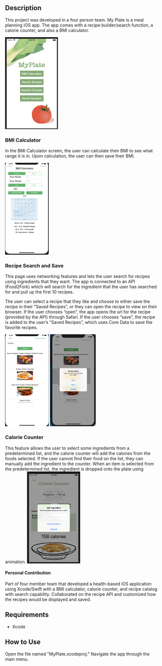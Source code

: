 ## Description
This project was developed in a four person team.
My Plate is a meal planning iOS app. The app comes with a recipe builder/search function, a calorie counter, and also a BMI calculator. 

<img src='mainMenu.png' height=300>

### BMI Calculator
In the BMI Calculator screen, the user can calculate their BMI to see what range it is in. Upon calculation, the user can then save their BMI.

<img src='bmiCalc.png' height=300>

### Recipe Search and Save
This page uses networking features and lets the user search for recipes using ingredients that they want. The app is connected to an API (Food2Fork) which will search for the ingredient that the user has searched for and pull up the first 10 recipes. 

The user can select a recipe that they like and choose to either save the recipe in their “Saved Recipes”, or they can open the recipe to view on their browser. If the user chooses “open”, the app opens the url for the recipe (provided by the API) through Safari. If the user chooses “save”, the recipe is added to the user’s “Saved Recipes”, which uses Core Data to save the favorite recipes.

<img src='recipeSearch.png' height=300>  <img src='saveRecipe.png' height=300>

### Calorie Counter
This feature allows the user to select some ingredients from a predetermined list, and the calorie counter will add the calories from the foods selected. If the user cannot find their food on the list, they can manually add the ingredient to the counter. When an item is selected from the predetermined list, the ingredient is dropped onto the plate using animation.
<img src='calorieCounter.png' height=300>

#### Personal Contribution
Part of four member team that developed a health-based iOS application using Xcode/Swift with a BMI calculator, calorie counter, and recipe catalog with search capability. 
Collaborated on the recipe API and customized how the recipes would be displayed and saved.

## Requirements
- Xcode

## How to Use
Open the file named "MyPlate.xcodeproj." Navigate the app through the main menu. 
